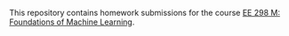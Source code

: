 This repository contains homework submissions for the course [EE 298 M: Foundations of Machine Learning](https://github.com/roatienza/ml).
